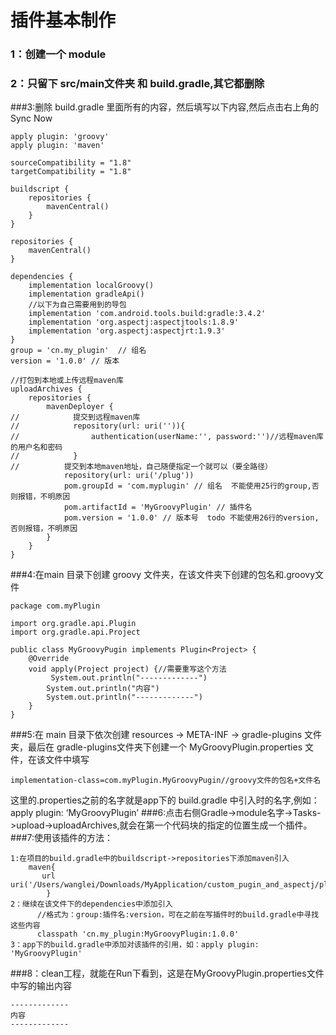 # 插件基本制作
### 1：创建一个 module
### 2：只留下 src/main文件夹 和 build.gradle,其它都删除
###3:删除 build.gradle 里面所有的内容，然后填写以下内容,然后点击右上角的Sync Now
```
apply plugin: 'groovy'
apply plugin: 'maven'

sourceCompatibility = "1.8"
targetCompatibility = "1.8"

buildscript {
    repositories {
        mavenCentral()
    }
}

repositories {
    mavenCentral()
}

dependencies {
    implementation localGroovy()
    implementation gradleApi()
    //以下为自己需要用到的导包
    implementation 'com.android.tools.build:gradle:3.4.2'
    implementation 'org.aspectj:aspectjtools:1.8.9'
    implementation 'org.aspectj:aspectjrt:1.9.3'
}
group = 'cn.my_plugin'  // 组名
version = '1.0.0' // 版本

//打包到本地或上传远程maven库
uploadArchives {
    repositories {
        mavenDeployer {
//            提交到远程maven库
//            repository(url: uri('')){
//                authentication(userName:'', password:'')//远程maven库的用户名和密码
//            }
//          提交到本地maven地址，自己随便指定一个就可以（要全路径）
            repository(url: uri('/plug'))
            pom.groupId = 'com.myplugin' // 组名  不能使用25行的group,否则报错，不明原因
            pom.artifactId = 'MyGroovyPlugin' // 插件名
            pom.version = '1.0.0' // 版本号  todo 不能使用26行的version,否则报错，不明原因
        }
    }
}
```
###4:在main 目录下创建 groovy 文件夹，在该文件夹下创建的包名和.groovy文件
```
package com.myPlugin

import org.gradle.api.Plugin
import org.gradle.api.Project

public class MyGroovyPugin implements Plugin<Project> {
    @Override
    void apply(Project project) {//需要重写这个方法
         System.out.println("-------------")
        System.out.println("内容")
        System.out.println("-------------")
    }
}
```
###5:在 main 目录下依次创建 resources -> META-INF -> gradle-plugins 文件夹，最后在 gradle-plugins文件夹下创建一个 MyGroovyPlugin.properties 文件，在该文件中填写
```
implementation-class=com.myPlugin.MyGroovyPugin//groovy文件的包名+文件名
```
这里的.properties之前的名字就是app下的 build.gradle 中引入时的名字,例如：apply plugin: ‘MyGroovyPlugin’
###6:点击右侧Gradle->module名字->Tasks->upload->uploadArchives,就会在第一个代码块的指定的位置生成一个插件。
###7:使用该插件的方法：
```
1:在项目的build.gradle中的buildscript->repositories下添加maven引入
    maven{
       url uri('/Users/wanglei/Downloads/MyApplication/custom_pugin_and_aspectj/plug')
        }
2：继续在该文件下的dependencies中添加引入
      //格式为：group:插件名:version，可在之前在写插件时的build.gradle中寻找这些内容
      classpath 'cn.my_plugin:MyGroovyPlugin:1.0.0'
3：app下的build.gradle中添加对该插件的引用，如：apply plugin: 'MyGroovyPlugin'

```
###8：clean工程，就能在Run下看到，这是在MyGroovyPlugin.properties文件中写的输出内容
```
-------------
内容
-------------
```

